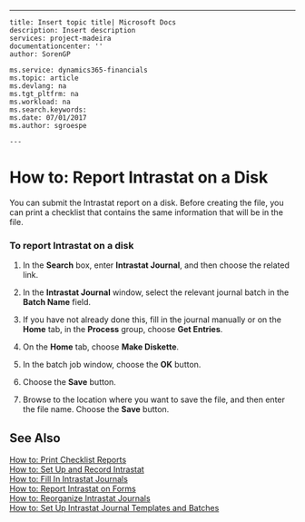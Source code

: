 ---
    title: Insert topic title| Microsoft Docs
    description: Insert description
    services: project-madeira
    documentationcenter: ''
    author: SorenGP

    ms.service: dynamics365-financials
    ms.topic: article
    ms.devlang: na
    ms.tgt_pltfrm: na
    ms.workload: na
    ms.search.keywords:
    ms.date: 07/01/2017
    ms.author: sgroespe

    ---
# How to: Report Intrastat on a Disk
You can submit the Intrastat report on a disk. Before creating the file, you can print a checklist that contains the same information that will be in the file.  
  
### To report Intrastat on a disk  
  
1.  In the **Search** box, enter **Intrastat Journal**, and then choose the related link.  
  
2.  In the **Intrastat Journal** window, select the relevant journal batch in the **Batch Name** field.  
  
3.  If you have not already done this, fill in the journal manually or on the **Home** tab, in the **Process** group, choose **Get Entries**.  
  
4.  On the **Home** tab, choose **Make Diskette**.  
  
5.  In the batch job window, choose the **OK** button.  
  
6.  Choose the **Save** button.  
  
7.  Browse to the location where you want to save the file, and then enter the file name. Choose the **Save** button.  
  
## See Also  
 [How to: Print Checklist Reports](../Finance/how-to-print-checklist-reports.md)   
 [How to: Set Up and Record Intrastat](../Finance/how-to-set-up-and-record-intrastat.md)   
 [How to: Fill In Intrastat Journals](../Finance/how-to-fill-in-intrastat-journals.md)   
 [How to: Report Intrastat on Forms](../Finance/how-to-report-intrastat-on-forms.md)   
 [How to: Reorganize Intrastat Journals](../Finance/how-to-reorganize-intrastat-journals.md)   
 [How to: Set Up Intrastat Journal Templates and Batches](../Finance/how-to-set-up-intrastat-journal-templates-and-batches.md)